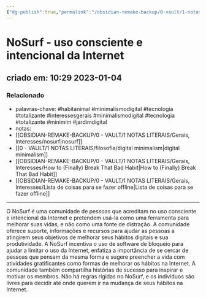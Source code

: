 ```yaml
---
{"dg-publish":true,"permalink":"/obsidian-remake-backup/0-vault/1-notas-literais/gerais-interesses/no-surf-uso-consciente-e-intencional-da-internet/","tags":["habitanimal","minimalismodigital","tecnologia","totalizante","interessesgerais"],"dgHomeLink":true,"dgShowLocalGraph":true,"dgShowFileTree":true,"dgEnableSearch":true,"noteIcon":""}
---
```


# NoSurf - uso consciente e intencional da Internet
## criado em: 10:29 2023-01-04

### Relacionado
- palavras-chave: #habitanimal  #minimalismodigital #tecnologia #totalizante #interessesgerais #minimalismodigital #tecnologia #totalizante #minimim #jardimdigital
- notas: 
- [[OBSIDIAN-REMAKE-BACKUP/0 - VAULT/1 NOTAS LITERAIS/Gerais, Interesses/nosurf\|nosurf]]
- [[0 - VAULT/1 NOTAS LITERAIS/filosofia/digital minimalism\|digital minimalism]]
- [[OBSIDIAN-REMAKE-BACKUP/0 - VAULT/1 NOTAS LITERAIS/Gerais, Interesses/How to (Finally) Break That Bad Habit\|How to (Finally) Break That Bad Habit]]
- [[OBSIDIAN-REMAKE-BACKUP/0 - VAULT/1 NOTAS LITERAIS/Gerais, Interesses/Lista de coisas para se fazer offline\|Lista de coisas para se fazer offline]]

---
O NoSurf é uma comunidade de pessoas que acreditam no uso consciente e intencional da Internet e pretendem usá-la como uma ferramenta para melhorar suas vidas, e não como uma fonte de distração. A comunidade oferece suporte, informações e recursos para ajudar as pessoas a atingirem seus objetivos de melhorar seus hábitos digitais e sua produtividade. A NoSurf incentiva o uso de software de bloqueio para ajudar a limitar o uso da Internet, enfatiza a importância de se cercar de pessoas que pensam da mesma forma e sugere preencher a vida com atividades gratificantes como formas de melhorar os hábitos na Internet. A comunidade também compartilha histórias de sucesso para inspirar e motivar os membros. Não há regras rígidas no NoSurf, e os indivíduos são livres para decidir até onde querem ir na mudança de seus hábitos na Internet.
